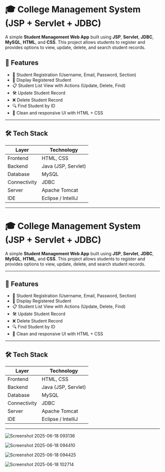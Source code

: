 # 🎓 College Management System (JSP + Servlet + JDBC)

A simple **Student Management Web App** built using **JSP**, **Servlet**, **JDBC**, **MySQL**, **HTML**, and **CSS**. This project allows students to register and provides options to view, update, delete, and search student records.



## 📌 Features

- 📝 Student Registration (Username, Email, Password, Section)
- 📄 Display Registered Student
- 📋 Student List View with Actions (Update, Delete, Find)
- 🛠️ Update Student Record
- ❌ Delete Student Record
- 🔍 Find Student by ID
- 🎨 Clean and responsive UI with HTML + CSS

---

## 🛠️ Tech Stack

| Layer      | Technology           |
|------------|----------------------|
| Frontend   | HTML, CSS            |
| Backend    | Java (JSP, Servlet)  |
| Database   | MySQL                |
| Connectivity | JDBC               |
| Server     | Apache Tomcat        |
| IDE        | Eclipse / IntelliJ   |

---
# 🎓 College Management System (JSP + Servlet + JDBC)

A simple **Student Management Web App** built using **JSP**, **Servlet**, **JDBC**, **MySQL**, **HTML**, and **CSS**. This project allows students to register and provides options to view, update, delete, and search student records.

---

## 📌 Features

- 📝 Student Registration (Username, Email, Password, Section)
- 📄 Display Registered Student
- 📋 Student List View with Actions (Update, Delete, Find)
- 🛠️ Update Student Record
- ❌ Delete Student Record
- 🔍 Find Student by ID
- 🎨 Clean and responsive UI with HTML + CSS

---

## 🛠️ Tech Stack

| Layer      | Technology           |
|------------|----------------------|
| Frontend   | HTML, CSS            |
| Backend    | Java (JSP, Servlet)  |
| Database   | MySQL                |
| Connectivity | JDBC               |
| Server     | Apache Tomcat        |
| IDE        | Eclipse / IntelliJ   |

---
![Screenshot 2025-06-18 093136](https://github.com/user-attachments/assets/0dbaff0c-1401-4d64-a278-0e749b6aa3e0)

![Screenshot 2025-06-18 094410](https://github.com/user-attachments/assets/d6946a95-fbfa-42ba-bae9-470f0957d92e)

![Screenshot 2025-06-18 094425](https://github.com/user-attachments/assets/4c8df984-1d70-4c56-b1b9-9df9e6f7115f)

![Screenshot 2025-06-18 102714](https://github.com/user-attachments/assets/746d6d35-bce2-4268-b584-e638a63738e0)


